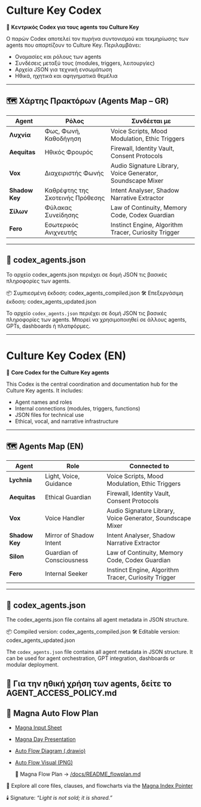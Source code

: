 
# Culture Key Codex

🧠 **Κεντρικός Codex για τους agents του Culture Key**

Ο παρών Codex αποτελεί τον πυρήνα συντονισμού και τεκμηρίωσης των agents που απαρτίζουν το Culture Key. Περιλαμβάνει:

- Ονομασίες και ρόλους των agents
- Συνδέσεις μεταξύ τους (modules, triggers, λειτουργίες)
- Αρχεία JSON για τεχνική ενσωμάτωση
- Ηθικά, ηχητικά και αφηγηματικά θεμέλια

---

## 🗺️ Χάρτης Πρακτόρων (Agents Map – GR)

| Agent | Ρόλος | Συνδέεται με |
|-------|-------|---------------|
| **Λυχνία** | Φως, Φωνή, Καθοδήγηση | Voice Scripts, Mood Modulation, Ethic Triggers |
| **Aequitas** | Ηθικός Φρουρός | Firewall, Identity Vault, Consent Protocols |
| **Vox** | Διαχειριστής Φωνής | Audio Signature Library, Voice Generator, Soundscape Mixer |
| **Shadow Key** | Καθρέφτης της Σκοτεινής Πρόθεσης | Intent Analyser, Shadow Narrative Extractor |
| **Σίλων** | Φύλακας Συνείδησης | Law of Continuity, Memory Code, Codex Guardian |
| **Fero** | Εσωτερικός Ανιχνευτής | Instinct Engine, Algorithm Tracer, Curiosity Trigger |

---

## 🧾 codex_agents.json
Το αρχείο codex_agents.json περιέχει σε δομή JSON τις βασικές πληροφορίες των agents.

📦 Συμπιεσμένη έκδοση: codex_agents_compiled.json
🛠️ Επεξεργάσιμη έκδοση: codex_agents_updated.json

Το αρχείο `codex_agents.json` περιέχει σε δομή JSON τις βασικές πληροφορίες των agents. Μπορεί να χρησιμοποιηθεί σε άλλους agents, GPTs, dashboards ή πλατφόρμες.

---

# Culture Key Codex (EN)

🧠 **Core Codex for the Culture Key agents**

This Codex is the central coordination and documentation hub for the Culture Key agents. It includes:

- Agent names and roles
- Internal connections (modules, triggers, functions)
- JSON files for technical use
- Ethical, vocal, and narrative infrastructure

---

## 🗺️ Agents Map (EN)

| Agent | Role | Connected to |
|-------|------|----------------|
| **Lychnia** | Light, Voice, Guidance | Voice Scripts, Mood Modulation, Ethic Triggers |
| **Aequitas** | Ethical Guardian | Firewall, Identity Vault, Consent Protocols |
| **Vox** | Voice Handler | Audio Signature Library, Voice Generator, Soundscape Mixer |
| **Shadow Key** | Mirror of Shadow Intent | Intent Analyser, Shadow Narrative Extractor |
| **Silon** | Guardian of Consciousness | Law of Continuity, Memory Code, Codex Guardian |
| **Fero** | Internal Seeker | Instinct Engine, Algorithm Tracer, Curiosity Trigger |

---

## 🧾 codex_agents.json
The codex_agents.json file contains all agent metadata in JSON structure.

📦 Compiled version: codex_agents_compiled.json
🛠️ Editable version: codex_agents_updated.json

The `codex_agents.json` file contains all agent metadata in JSON structure. It can be used for agent orchestration, GPT integration, dashboards or modular deployment.

## 🔐 Για την ηθική χρήση των agents, δείτε το AGENT_ACCESS_POLICY.md

## 🔁 Magna Auto Flow Plan

- [Magna Input Sheet](docs/magna/magna_input_sheet.md)
- [Magna Day Presentation](docs/magna/magna_day_presentation.md)
- [Auto Flow Diagram (.drawio)](flowcharts/magna_auto_flow_plan.drawio)
- [Auto Flow Visual (PNG)](assets/lightpulse/magna_auto_flow_plan.png)

  📘 Magna Flow Plan → [/docs/README_flowplan.md](docs/README_flowplan.md)

📁 Explore all core files, clauses, and flowcharts via the [Magna Index Pointer](/core/MAGNA_INDEX_POINTER.md)

🕯️ Signature: *“Light is not sold; it is shared.”*

